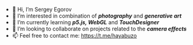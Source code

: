- 👋 Hi, I’m Sergey Egorov
- 👀 I’m interested in combination of **_photography_** and **_generative art_**
- 🌱 I’m currently learning **_p5.js, WebGL_** and **_TouchDesigner_**
- 💞️ I’m looking to collaborate on projects related to the **_camera effects_**
- 📫 Feel free to contact me: https://t.me/hayabuzo
